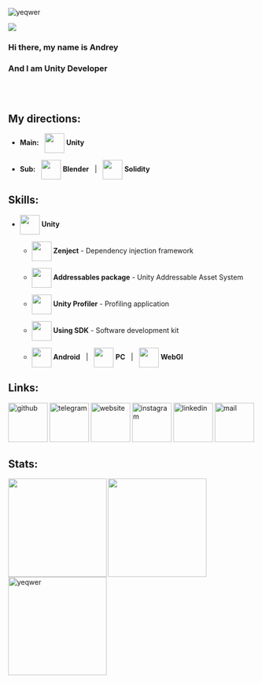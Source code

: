 <p align="left"> 
  <img src="https://komarev.com/ghpvc/?username=yeqwer&label=Profile%20views&color=0e75b6&style=flat" alt="yeqwer" /> 
</p>
<!-- ![I am Unity Developer](https://i.pinimg.com/originals/72/e9/c3/72e9c33f3327bfb2485c80b3188e41fb.gif) -->
<img src="https://i.pinimg.com/originals/65/a5/ec/65a5ec60b90f6b8faede3390ad5ee065.gif">

### Hi there, my name is Andrey
### And I am Unity Developer
<br> </br>
<!---->

## **My directions:**

 * **Main:** &nbsp; <img height="40" align="center" src="https://img.icons8.com/?size=256&id=VLjW6zFrsq2F"> **Unity**
 
 * **Sub:** &nbsp; <img height="40" align="center" src="https://img.icons8.com/?size=256&id=JwuCJ3weFjxo"> **Blender** &nbsp; | &nbsp; <img height="40" align="center" src="https://img.icons8.com/?size=256&id=HOpiPSjPWNNd"> **Solidity**
  
<!---->

## **Skills:** <!-- Unity Profiler / usage SDK / DI / Addressables / ECS -->

* <img height="40" align="center" src="https://img.icons8.com/?size=256&id=VLjW6zFrsq2F"> **Unity**

    * <img height="40" align="center" src="https://img.icons8.com/?size=256&id=46990"> **Zenject** - Dependency injection framework

    * <img height="40" align="center" src="https://img.icons8.com/?size=256&id=47048"> **Addressables package** - Unity Addressable Asset System
 
    * <img height="40" align="center" src="https://img.icons8.com/?size=256&id=doKT91sYRzf8"> **Unity Profiler** - Profiling application
 
    * <img height="40" align="center" src="https://img.icons8.com/?size=256&id=46891"> **Using SDK** - Software development kit

    * <img height="40" align="center" src="https://img.icons8.com/?size=256&id=42882"> **Android** &nbsp; | &nbsp; <img height="40" align="center" src="https://img.icons8.com/?size=256&id=43262"> **PC** &nbsp; | &nbsp; <img height="40" align="center" src="https://img.icons8.com/?size=256&id=42909"> **WebGl**

<!---->
<!-- ## **Platforms:**



<!--
- 🔭 I’m currently working on small hyper-casual projects 
- 🌱 I’m currently learning Solidity 
- 📫 How to reach me: andreymixler@gmail.com 
-->
<!---->
## **Links:**

[<img src="https://img.icons8.com/?size=256&id=46565" alt="github" height='80'>](https://github.com/yeqwer)    [<img src='https://img.icons8.com/?size=256&id=103814' alt='telegram' height='80'>](https://t.me/haslaur)    [<img src='https://img.icons8.com/?size=256&id=42789' alt='website' height='80'>](https://yeqwer.netlify.app/)    [<img src='https://img.icons8.com/?size=256&id=42818' alt='instagram' height='80'>](https://www.instagram.com/qq.stfu.bb/)    [<img src='https://img.icons8.com/?size=256&id=42823' alt='linkedin' height='80'>](https://www.linkedin.com/in/yeqwer/)    [<img src='https://img.icons8.com/?size=256&id=oDrvIzA6u0Wu' alt='mail' height='80'>](mailto:andreymixler@gmail.com) 
<!---->
## **Stats:**

<a href="https://github.com/anuraghazra/github-readme-stats">
  <p> </p>
  <img height=200 align="left" src="https://github-readme-stats.vercel.app/api?username=yeqwer&show_icons=true&rank_icon=github&theme=dark&card_width=480" />
</a>
<a href="https://github.com/anuraghazra/convoychat">
  <p> </p>
  <img height=200 align="left" src="https://github-readme-stats.vercel.app/api/top-langs/?username=yeqwer&layout=compact&show_icons=true&theme=dark&card_width=406" />
</a>
<a href="https://git.io/streak-stats">
  <p> </p>
  <img height=200 align="left" src="https://github-readme-streak-stats.herokuapp.com?user=yeqwer&theme=dark&card_width=480" alt="yeqwer" />
</a>
<!---->
<!--
<h3 align="left">Languages and Tools:</h3>
<p align="left"> 
  <a href="https://www.gnu.org/software/bash/" target="_blank" rel="noreferrer"> <img src="https://www.vectorlogo.zone/logos/gnu_bash/gnu_bash-icon.svg" alt="bash" width="40" height="40"/> </a> 
  <a href="https://git-scm.com/" target="_blank" rel="noreferrer"> <img src="https://www.vectorlogo.zone/logos/git-scm/git-scm-icon.svg" alt="git" width="40" height="40"/> </a> 
  <a href="https://unity.com/" target="_blank" rel="noreferrer"> <img src="https://www.vectorlogo.zone/logos/unity3d/unity3d-icon.svg" alt="unity" width="40" height="40"/> </a> 
  <a href="https://www.w3schools.com/cs/" target="_blank" rel="noreferrer"> <img src="https://raw.githubusercontent.com/devicons/devicon/master/icons/csharp/csharp-original.svg" alt="csharp" width="40" height="40"/> </a> 
  <a href="https://www.figma.com/" target="_blank" rel="noreferrer"> <img src="https://www.vectorlogo.zone/logos/figma/figma-icon.svg" alt="figma" width="40" height="40"/> </a> 
  <a href="https://www.blender.org/" target="_blank" rel="noreferrer"> <img src="https://download.blender.org/branding/community/blender_community_badge_white.svg" alt="blender" width="40" height="40"/> </a> 
  ///// 
  <a href="https://developer.mozilla.org/en-US/docs/Web/JavaScript" target="_blank" rel="noreferrer"> <img src="https://raw.githubusercontent.com/devicons/devicon/master/icons/javascript/javascript-original.svg" alt="javascript" width="40" height="40"/> </a> 
  <a href="https://www.typescriptlang.org/" target="_blank" rel="noreferrer"> <img src="https://raw.githubusercontent.com/devicons/devicon/master/icons/typescript/typescript-original.svg" alt="typescript" width="40" height="40"/> </a>
  <a href="https://nodejs.org" target="_blank" rel="noreferrer"> <img src="https://raw.githubusercontent.com/devicons/devicon/master/icons/nodejs/nodejs-original-wordmark.svg" alt="nodejs" width="40" height="40"/> </a> 
  <a href="https://www.gnu.org/software/bash/" target="_blank" rel="noreferrer"> <img src="https://www.vectorlogo.zone/logos/gnu_bash/gnu_bash-icon.svg" alt="bash" width="40" height="40"/> </a> 
  <a href="https://git-scm.com/" target="_blank" rel="noreferrer"> <img src="https://www.vectorlogo.zone/logos/git-scm/git-scm-icon.svg" alt="git" width="40" height="40"/> </a> 
  <a href="https://www.docker.com/" target="_blank" rel="noreferrer"> <img src="https://raw.githubusercontent.com/devicons/devicon/master/icons/docker/docker-original-wordmark.svg" alt="docker" width="40" height="40"/> </a> 
  <a href="https://unity.com/" target="_blank" rel="noreferrer"> <img src="https://www.vectorlogo.zone/logos/unity3d/unity3d-icon.svg" alt="unity" width="40" height="40"/> </a> 
  <a href="https://www.w3schools.com/cs/" target="_blank" rel="noreferrer"> <img src="https://raw.githubusercontent.com/devicons/devicon/master/icons/csharp/csharp-original.svg" alt="csharp" width="40" height="40"/> </a> 
  <a href="https://developer.android.com" target="_blank" rel="noreferrer"> <img src="https://raw.githubusercontent.com/devicons/devicon/master/icons/android/android-original-wordmark.svg" alt="android" width="40" height="40"/> </a>
  <a href="https://www.figma.com/" target="_blank" rel="noreferrer"> <img src="https://www.vectorlogo.zone/logos/figma/figma-icon.svg" alt="figma" width="40" height="40"/> </a> 
  <a href="https://www.blender.org/" target="_blank" rel="noreferrer"> <img src="https://download.blender.org/branding/community/blender_community_badge_white.svg" alt="blender" width="40" height="40"/> </a> 
</p>
-->


